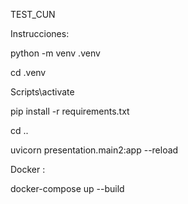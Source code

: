 TEST_CUN

Instrucciones:

 python -m venv .venv
 
 cd .venv
 
 Scripts\activate
 
 pip install -r requirements.txt
 
 cd ..
 
 uvicorn presentation.main2:app --reload
 

 Docker :
 
 docker-compose up --build
 
